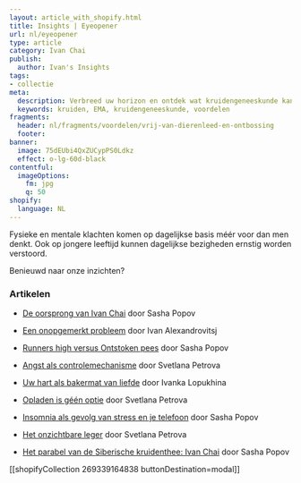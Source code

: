 ```yaml
---
layout: article_with_shopify.html
title: Insights | Eyeopener
url: nl/eyeopener
type: article
category: Ivan Chai
publish:
  author: Ivan's Insights
tags:
- collectie
meta:
  description: Verbreed uw horizon en ontdek wat kruidengeneeskunde kan betekenen in het dagelijks leven. Veilig en effectief op langere termijn en tevens vrij van dierenleed en chemicaliën. Benieuwd naar de inzichten?
  keywords: kruiden, EMA, kruidengeneeskunde, voordelen
fragments:
  header: nl/fragments/voordelen/vrij-van-dierenleed-en-ontbossing
  footer:
banner:
  image: 75dEUbi4QxZUCypPS0Ldkz
  effect: o-lg-60d-black
contentful:
  imageOptions:
    fm: jpg
    q: 50
shopify:
  language: NL
---
```


Fysieke en mentale klachten komen op dagelijkse basis méér voor dan men denkt. Ook op jongere leeftijd kunnen dagelijkse bezigheden ernstig worden verstoord.

Benieuwd naar onze inzichten?

### Artikelen

* [De oorsprong van Ivan Chai](/nl/artikel/ivanchai/de-oorsprong-van-ivan-chai/) door Sasha Popov

* [Een onopgemerkt probleem](/nl/artikel/prostaat/prostaatkanker/een-onopgemerkt-probleem/) door Ivan Alexandrovitsj

* [Runners high versus Ontstoken pees](/nl/artikel/peesontsteking/runners-high-versus-ontstoken-pees) door Sasha Popov

* [Angst als controlemechanisme](/nl/artikel/angst/angst-als-controlemechanisme/) door Svetlana Petrova

* [Uw hart als bakermat van liefde](/nl/artikel/hart-en-vaatziekten/uw-hart-als-bakermat-van-liefde/) door Ivanka Lopukhina

* [Opladen is géén optie](/nl/artikel/burnout/opladen-is-geen-optie/) door Svetlana Petrova

* [Insomnia als gevolg van stress en je telefoon](/nl/artikel/slaapproblemen/insomnia-als-gevolg-van-stress-en-je-telefoon/) door Sasha Popov

* [Het onzichtbare leger](/nl/artikel/infecties/het-onzichtbare-leger/) door Svetlana Petrova

* [Het parabel van de Siberische kruidenthee: Ivan Chai](/nl/identity/het-parabel-van-de-siberische-kruidenthee/) door Sasha Popov

[[shopifyCollection 269339164838 buttonDestination=modal]]
